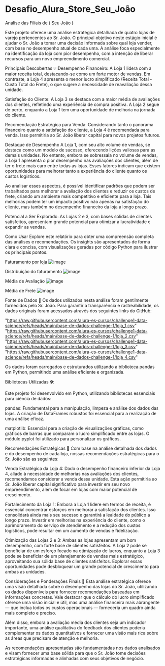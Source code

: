# Desafio_Alura_Store_Seu_João
Análise das Filiais de ( Seu João )

Este projeto oferece uma análise estratégica detalhada de quatro lojas de varejo pertencentes ao Sr. João. O principal objetivo neste estágio inicial é ajudar o Sr. João a tomar uma decisão informada sobre qual loja vender, com base no desempenho atual de cada uma. A análise foca especialmente na identificação da loja com pior desempenho, com a intenção de liberar recursos para um novo empreendimento comercial.

Principais Descobertas 💡
Desempenho Financeiro: A Loja 1 lidera com a maior receita total, destacando-se como um forte motor de vendas. Em contraste, a Loja 4 apresenta o menor lucro simplificado (Receita Total - Custo Total do Frete), o que sugere a necessidade de reavaliação dessa unidade.

Satisfação do Cliente: A Loja 3 se destaca com a maior média de avaliações dos clientes, refletindo uma experiência de compra positiva. A Loja 2 segue de perto, enquanto a Loja 1 tem uma oportunidade de melhoria na jornada do cliente.

Recomendação Estratégica para Venda: Considerando tanto o panorama financeiro quanto a satisfação do cliente, a Loja 4 é recomendada para venda. Isso permitiria ao Sr. João liberar capital para novos projetos futuros.

Destaque de Desempenho
A Loja 1, com seu alto volume de vendas, se destaca como um modelo de sucesso, oferecendo lições valiosas para as demais unidades. No entanto, embora se sobressaia no volume de vendas, a Loja 1 apresenta o pior desempenho nas avaliações dos clientes, além de ter o frete mais caro entre todas as lojas. Esses fatores indicam que existem oportunidades para melhorar tanto a experiência do cliente quanto os custos logísticos.

Ao analisar esses aspectos, é possível identificar padrões que podem ser trabalhados para melhorar a avaliação dos clientes e reduzir os custos de frete, criando um ambiente mais competitivo e eficiente para a loja. Tais melhorias podem ter um impacto positivo não apenas na satisfação do cliente, mas também no desempenho financeiro da loja a longo prazo.

Potencial a Ser Explorado: As Lojas 2 e 3, com bases sólidas de clientes satisfeitos, apresentam grande potencial para otimizar a lucratividade e expandir as vendas.

Como Usar
Explore este relatório para obter uma compreensão completa das análises e recomendações. Os insights são apresentados de forma clara e concisa, com visualizações geradas por código Python para ilustrar os principais pontos.

Faturamento por loja
![image](https://github.com/user-attachments/assets/d4b78969-b412-41e3-a9f6-e35aa82500a9)

Distribuição do faturamento
![image](https://github.com/user-attachments/assets/e50420d0-4e0b-409c-968b-6743a45361f4)

Média de Avaliação
![image](https://github.com/user-attachments/assets/3140de52-96d0-452b-a10f-ced6ff930194)

Média de Frete
![image](https://github.com/user-attachments/assets/98d5b4d8-de22-4e1a-adda-799c86583d06)



Fonte de Dados 🔗
Os dados utilizados nesta análise foram gentilmente fornecidos pelo Sr. João. Para garantir a transparência e rastreabilidade, os dados originais foram acessados através dos seguintes links do GitHub:

"https://raw.githubusercontent.com/alura-es-cursos/challenge1-data-science/refs/heads/main/base-de-dados-challenge-1/loja_1.csv"
"https://raw.githubusercontent.com/alura-es-cursos/challenge1-data-science/refs/heads/main/base-de-dados-challenge-1/loja_2.csv"
"https://raw.githubusercontent.com/alura-es-cursos/challenge1-data-science/refs/heads/main/base-de-dados-challenge-1/loja_3.csv"
"https://raw.githubusercontent.com/alura-es-cursos/challenge1-data-science/refs/heads/main/base-de-dados-challenge-1/loja_4.csv"


Os dados foram carregados e estruturados utilizando a biblioteca pandas em Python, permitindo uma análise eficiente e organizada.

Bibliotecas Utilizadas 🛠️

Este projeto foi desenvolvido em Python, utilizando bibliotecas essenciais para ciência de dados:

pandas: Fundamental para a manipulação, limpeza e análise dos dados das lojas. A criação de DataFrames robustos foi essencial para a realização de uma análise eficaz.

matplotlib: Essencial para a criação de visualizações gráficas, como gráficos de barras que comparam o lucro simplificado entre as lojas. O módulo pyplot foi utilizado para personalizar os gráficos.

Recomendações Estratégicas 🎯
Com base na análise detalhada dos dados e do desempenho de cada loja, nossas recomendações estratégicas para o Sr. João são as seguintes:

Venda Estratégica da Loja 4: Dado o desempenho financeiro inferior da Loja 4, aliado à necessidade de melhorias nas avaliações dos clientes, recomendamos considerar a venda dessa unidade. Esta ação permitiria ao Sr. João liberar capital significativo para investir em seu novo empreendimento, além de focar em lojas com maior potencial de crescimento.

Fortalecimento da Loja 1: Embora a Loja 1 lidere em termos de receita, é essencial concentrar esforços em melhorar a satisfação dos clientes. Isso consolidará ainda mais seu sucesso e garantirá a lealdade do público a longo prazo. Investir em melhorias na experiência do cliente, como o aprimoramento do serviço de atendimento e a redução dos custos logísticos, pode resultar em um aumento de vendas e fidelização.

Otimização das Lojas 2 e 3: Ambas as lojas apresentam um bom desempenho, com forte base de clientes satisfeitos. A Loja 2 pode se beneficiar de um esforço focado na otimização de lucros, enquanto a Loja 3 pode se beneficiar de um planejamento de vendas mais estratégico, aproveitando sua sólida base de clientes satisfeitos. Explorar essas oportunidades pode desbloquear um grande potencial de crescimento para ambas as unidades.

Considerações e Ponderações Finais 🤔
Esta análise estratégica oferece uma visão detalhada sobre o desempenho das lojas do Sr. João, utilizando os dados disponíveis para fornecer recomendações baseadas em informações concretas. Vale destacar que o cálculo do lucro simplificado oferece uma visão inicial e útil, mas uma análise financeira mais abrangente — que inclua todos os custos operacionais — forneceria um quadro ainda mais completo e preciso.

Além disso, embora a avaliação média dos clientes seja um indicador importante, uma análise qualitativa do feedback dos clientes poderia complementar os dados quantitativos e fornecer uma visão mais rica sobre as áreas que precisam de atenção e melhoria.

As recomendações apresentadas são fundamentadas nos dados analisados e visam fornecer uma base sólida para que o Sr. João tome decisões estratégicas informadas e alinhadas com seus objetivos de negócio.

